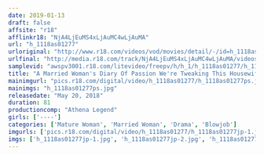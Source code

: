 ```yaml
---
date: 2019-01-13
draft: false
affsite: "r18"
afflinkr18: "NjA4LjEuMS4xLjAuMC4wLjAuMA"
url: "h_1118as01277"
urloriginal: "http://www.r18.com/videos/vod/movies/detail/-/id=h_1118as01277"
urlfinal: "http://media.r18.com/track/NjA4LjEuMS4xLjAuMC4wLjAuMA/videos/vod/movies/detail/-/id=h_1118as01277"
samplevid: "awspv3001.r18.com/litevideo/freepv/h/h_1/h_1118as01277/h_1118as01277_dmb_s.mp4"
title: "A Married Woman's Diary Of Passion We're Tweaking This Housewife's Pussy In Broad Daylight... Oh Ma'am, Your Naked Apron Is Dripping Wet With Your Pussy Juices"
mainimgurl: "pics.r18.com/digital/video/h_1118as01277/h_1118as01277ps.jpg"
mainimgs: "h_1118as01277ps.jpg"
releasedate: "May 20, 2018"
duration: 81
productioncomp: "Athena Legend"
girls: ['----']
categories: ['Mature Woman', 'Married Woman', 'Drama', 'Blowjob']
imgurls: ['pics.r18.com/digital/video/h_1118as01277/h_1118as01277jp-1.jpg', 'pics.r18.com/digital/video/h_1118as01277/h_1118as01277jp-2.jpg', 'pics.r18.com/digital/video/h_1118as01277/h_1118as01277jp-3.jpg', 'pics.r18.com/digital/video/h_1118as01277/h_1118as01277jp-4.jpg', 'pics.r18.com/digital/video/h_1118as01277/h_1118as01277jp-5.jpg', 'pics.r18.com/digital/video/h_1118as01277/h_1118as01277jp-6.jpg', 'pics.r18.com/digital/video/h_1118as01277/h_1118as01277jp-7.jpg', 'pics.r18.com/digital/video/h_1118as01277/h_1118as01277jp-8.jpg', 'pics.r18.com/digital/video/h_1118as01277/h_1118as01277jp-9.jpg', 'pics.r18.com/digital/video/h_1118as01277/h_1118as01277jp-10.jpg', 'pics.r18.com/digital/video/h_1118as01277/h_1118as01277jp-11.jpg', 'pics.r18.com/digital/video/h_1118as01277/h_1118as01277jp-12.jpg', 'pics.r18.com/digital/video/h_1118as01277/h_1118as01277jp-13.jpg', 'pics.r18.com/digital/video/h_1118as01277/h_1118as01277jp-14.jpg', 'pics.r18.com/digital/video/h_1118as01277/h_1118as01277jp-15.jpg', 'pics.r18.com/digital/video/h_1118as01277/h_1118as01277jp-16.jpg', 'pics.r18.com/digital/video/h_1118as01277/h_1118as01277jp-17.jpg', 'pics.r18.com/digital/video/h_1118as01277/h_1118as01277jp-18.jpg', 'pics.r18.com/digital/video/h_1118as01277/h_1118as01277jp-19.jpg', 'pics.r18.com/digital/video/h_1118as01277/h_1118as01277jp-20.jpg']
imgs: ['h_1118as01277jp-1.jpg', 'h_1118as01277jp-2.jpg', 'h_1118as01277jp-3.jpg', 'h_1118as01277jp-4.jpg', 'h_1118as01277jp-5.jpg', 'h_1118as01277jp-6.jpg', 'h_1118as01277jp-7.jpg', 'h_1118as01277jp-8.jpg', 'h_1118as01277jp-9.jpg', 'h_1118as01277jp-10.jpg', 'h_1118as01277jp-11.jpg', 'h_1118as01277jp-12.jpg', 'h_1118as01277jp-13.jpg', 'h_1118as01277jp-14.jpg', 'h_1118as01277jp-15.jpg', 'h_1118as01277jp-16.jpg', 'h_1118as01277jp-17.jpg', 'h_1118as01277jp-18.jpg', 'h_1118as01277jp-19.jpg', 'h_1118as01277jp-20.jpg']
---
```

